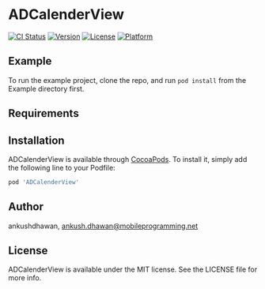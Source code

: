 # ADCalenderView

[![CI Status](http://img.shields.io/travis/ankushdhawan/ADCalenderView.svg?style=flat)](https://travis-ci.org/ankushdhawan/ADCalenderView)
[![Version](https://img.shields.io/cocoapods/v/ADCalenderView.svg?style=flat)](http://cocoapods.org/pods/ADCalenderView)
[![License](https://img.shields.io/cocoapods/l/ADCalenderView.svg?style=flat)](http://cocoapods.org/pods/ADCalenderView)
[![Platform](https://img.shields.io/cocoapods/p/ADCalenderView.svg?style=flat)](http://cocoapods.org/pods/ADCalenderView)

## Example

To run the example project, clone the repo, and run `pod install` from the Example directory first.

## Requirements

## Installation

ADCalenderView is available through [CocoaPods](http://cocoapods.org). To install
it, simply add the following line to your Podfile:

```ruby
pod 'ADCalenderView'
```

## Author

ankushdhawan, ankush.dhawan@mobileprogramming.net

## License

ADCalenderView is available under the MIT license. See the LICENSE file for more info.
